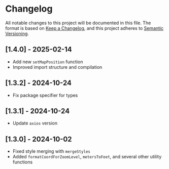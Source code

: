 # Changelog

All notable changes to this project will be documented in this file. The format
is based on [Keep a Changelog](https://keepachangelog.com/en/1.0.0/), and this
project adheres to [Semantic Versioning](https://semver.org/spec/v2.0.0.html).

## [1.4.0] - 2025-02-14

- Add new `setMapPosition` function
- Improved import structure and compilation

## [1.3.2] - 2024-10-24

- Fix package specifier for types

## [1.3.1] - 2024-10-24

- Update `axios` version

## [1.3.0] - 2024-10-02

- Fixed style merging with `mergeStyles`
- Added `formatCoordForZoomLevel`, `metersToFeet`, and several other utility
  functions
